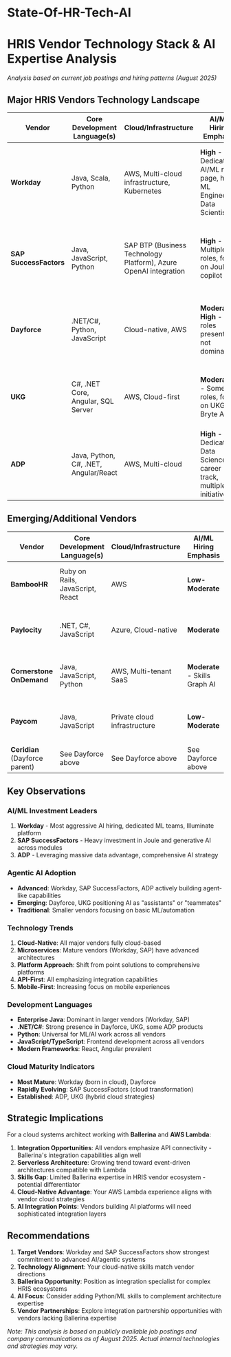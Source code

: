 # State-Of-HR-Tech-AI

# HRIS Vendor Technology Stack & AI Expertise Analysis
*Analysis based on current job postings and hiring patterns (August 2025)*

## Major HRIS Vendors Technology Landscape

| Vendor | Core Development Language(s) | Cloud/Infrastructure | AI/ML Hiring Emphasis | Agentic AI Evidence | Key Technology Insights |
|--------|------------------------------|---------------------|----------------------|-------------------|------------------------|
| **Workday** | Java, Scala, Python | AWS, Multi-cloud infrastructure, Kubernetes | **High** - Dedicated AI/ML roles page, hiring ML Engineers, Data Scientists | **Yes** - Building "AI agents" mentioned in job posts | Born in cloud, mature microservices architecture. Heavy investment in Workday Illuminate™ AI platform |
| **SAP SuccessFactors** | Java, JavaScript, Python | SAP BTP (Business Technology Platform), Azure OpenAI integration | **High** - Multiple AI roles, focus on Joule copilot | **Yes** - Joule described as "AI agent", Career Explorer acts as "career coach" | Integrating generative AI across suite, established AI Ethics Advisory Panel since 2018 |
| **Dayforce** | .NET/C#, Python, JavaScript | Cloud-native, AWS | **Moderate-High** - AI roles present but not dominant | **Limited** - Focus on Dayforce Co-Pilot as "teammate" | Emphasizes AI for workforce management, Skills Engine, integrated AI in platform for decades |
| **UKG** | C#, .NET Core, Angular, SQL Server | AWS, Cloud-first | **Moderate** - Some ML roles, focus on UKG Bryte AI | **Limited** - More traditional AI/ML implementation | Focus on practical AI applications for HR, payroll, workforce management |
| **ADP** | Java, Python, C#, .NET, Angular/React | AWS, Multi-cloud | **High** - Dedicated Data Science/ML career track, multiple AI initiatives | **Yes** - ADP Assist as "intelligent assistant", conversational AI | 75+ years of data advantage, heavy investment in Gen AI and ML across products |

## Emerging/Additional Vendors

| Vendor | Core Development Language(s) | Cloud/Infrastructure | AI/ML Hiring Emphasis | Agentic AI Evidence | Key Technology Insights |
|--------|------------------------------|---------------------|----------------------|-------------------|------------------------|
| **BambooHR** | Ruby on Rails, JavaScript, React | AWS | **Low-Moderate** | **No clear evidence** | Focus on SMB market, less emphasis on advanced AI |
| **Paylocity** | .NET, C#, JavaScript | Azure, Cloud-native | **Moderate** | **Limited** | Growing investment in AI for workforce insights |
| **Cornerstone OnDemand** | Java, JavaScript, Python | AWS, Multi-tenant SaaS | **Moderate** - Skills Graph AI | **Limited** | Focus on learning and talent management AI |
| **Paycom** | Java, JavaScript | Private cloud infrastructure | **Low-Moderate** | **No clear evidence** | More traditional approach, less AI emphasis |
| **Ceridian** (Dayforce parent) | See Dayforce above | See Dayforce above | See Dayforce above | See Dayforce above | See Dayforce above |

## Key Observations

### AI/ML Investment Leaders
1. **Workday** - Most aggressive AI hiring, dedicated ML teams, Illuminate platform
2. **SAP SuccessFactors** - Heavy investment in Joule and generative AI across modules
3. **ADP** - Leveraging massive data advantage, comprehensive AI strategy

### Agentic AI Adoption
- **Advanced**: Workday, SAP SuccessFactors, ADP actively building agent-like capabilities
- **Emerging**: Dayforce, UKG positioning AI as "assistants" or "teammates"
- **Traditional**: Smaller vendors focusing on basic ML/automation

### Technology Trends
1. **Cloud-Native**: All major vendors fully cloud-based
2. **Microservices**: Mature vendors (Workday, SAP) have advanced architectures
3. **Platform Approach**: Shift from point solutions to comprehensive platforms
4. **API-First**: All emphasizing integration capabilities
5. **Mobile-First**: Increasing focus on mobile experiences

### Development Languages
- **Enterprise Java**: Dominant in larger vendors (Workday, SAP)
- **.NET/C#**: Strong presence in Dayforce, UKG, some ADP products
- **Python**: Universal for ML/AI work across all vendors
- **JavaScript/TypeScript**: Frontend development across all vendors
- **Modern Frameworks**: React, Angular prevalent

### Cloud Maturity Indicators
- **Most Mature**: Workday (born in cloud), Dayforce
- **Rapidly Evolving**: SAP SuccessFactors (cloud transformation)
- **Established**: ADP, UKG (hybrid cloud strategies)

## Strategic Implications

For a cloud systems architect working with **Ballerina** and **AWS Lambda**:

1. **Integration Opportunities**: All vendors emphasize API connectivity - Ballerina's integration capabilities align well
2. **Serverless Architecture**: Growing trend toward event-driven architectures compatible with Lambda
3. **Skills Gap**: Limited Ballerina expertise in HRIS vendor ecosystem - potential differentiator
4. **Cloud-Native Advantage**: Your AWS Lambda experience aligns with vendor cloud strategies
5. **AI Integration Points**: Vendors building AI platforms will need sophisticated integration layers

## Recommendations

1. **Target Vendors**: Workday and SAP SuccessFactors show strongest commitment to advanced AI/agentic systems
2. **Technology Alignment**: Your cloud-native skills match vendor directions
3. **Ballerina Opportunity**: Position as integration specialist for complex HRIS ecosystems
4. **AI Focus**: Consider adding Python/ML skills to complement architecture expertise
5. **Vendor Partnerships**: Explore integration partnership opportunities with vendors lacking Ballerina expertise

*Note: This analysis is based on publicly available job postings and company communications as of August 2025. Actual internal technologies and strategies may vary.*
